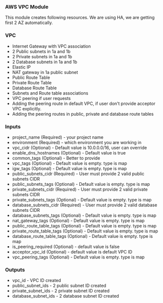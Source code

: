 ### AWS VPC Module

This module creates following resources. We are using HA, we are getting first 2 AZ automatically.

### VPC

- Internet Gateway with VPC association
- 2 Public subnets in 1a and 1b
- 2 Private subnets in 1a and 1b
- 2 Database subnets in 1a and 1b
- Elastic IP
- NAT gateway in 1a public subnet
- Public Route Table
- Private Route Table
- Database Route Table
- Subnets and Route table associations
- VPC peering if user requests
- Adding the peering route in default VPC, if user don't provide acceptor VPC explicitly.
- Adding the peering routes in public, private and database route tables

### Inputs

- project_name (Required) - your project name
- environment (Required) - which environment you are working in
- vpc_cidr (Optional) - Default value is 10.0.0.0/16, user can override
- enable_dns_hostnames (Optional) - Default value is true
- common_tags (Optional) - Better to provide
- vpc_tags (Optional) - Default value is empty. type is map
- igw_tags (Optional) - Default value is empty. type is map
- public_subnets_cidr (Required) - User must provide 2 valid public subnets CIDR
- public_subnets_tags (Optional) - Default value is empty. type is map
- private_subnets_cidr (Required) - User must provide 2 valid private subnets CIDR
- private_subnets_tags (Optional) - Default value is empty. type is map
- database_subnets_cidr (Required) - User must provide 2 valid database subnets CIDR
- database_subnets_tags (Optional) - Default value is empty. type is map
- nat_gateway_tags (Optional) - Default value is empty. type is map
- public_route_table_tags (Optional) - Default value is empty. type is map
- private_route_table_tags (Optional) - Default value is empty. type is map
- database_route_table_tags (Optional) - Default value is empty. type is map
- is_peering_required (Optional) - default value is false
- acceptor_vpc_id (Optional) - default value is default VPC ID
- vpc_peering_tags (Optional) - Default value is empty. type is map

### Outputs

- vpc_id - VPC ID created
- public_subnet_ids - 2 public subnet ID created
- private_subnet_ids - 2 private subnet ID created
- database_subnet_ids - 2 database subnet ID created
